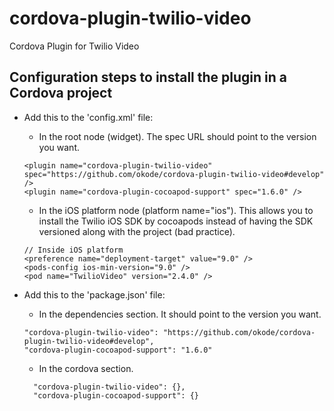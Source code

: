 # cordova-plugin-twilio-video
Cordova Plugin for Twilio Video

## Configuration steps to install the plugin in a Cordova project
- Add this to the 'config.xml' file:
    - In the root node (widget). The spec URL should point to the version you want.
    ```
    <plugin name="cordova-plugin-twilio-video" spec="https://github.com/okode/cordova-plugin-twilio-video#develop" />
    <plugin name="cordova-plugin-cocoapod-support" spec="1.6.0" />
    ```

    - In the iOS platform node (platform name="ios"). This allows you to install the Twilio iOS SDK by cocoapods instead of having the SDK versioned along with the project (bad practice).
    ```
    // Inside iOS platform
    <preference name="deployment-target" value="9.0" />
    <pods-config ios-min-version="9.0" />
    <pod name="TwilioVideo" version="2.4.0" />
    ```

- Add this to the 'package.json' file:
    - In the dependencies section. It should point to the version you want.
    ```
    "cordova-plugin-twilio-video": "https://github.com/okode/cordova-plugin-twilio-video#develop",
    "cordova-plugin-cocoapod-support": "1.6.0"
    ```

    - In the cordova section.
    ```
      "cordova-plugin-twilio-video": {},
      "cordova-plugin-cocoapod-support": {}
    ```